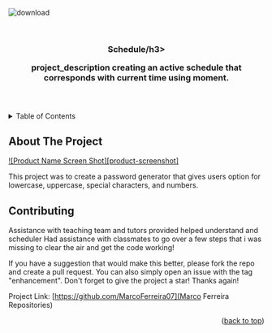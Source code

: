 <!-- Improved compatibility of back to top link: See: https://github.com/othneildrew/Best-README-Template/pull/73 -->
<a name="readme-top"></a>
<!--
*** Thanks for checking out the Best-README-Template. If you have a suggestion
*** that would make this better, please fork the repo and create a pull request
*** or simply open an issue with the tag "enhancement".
*** Don't forget to give the project a star!
*** Thanks again! Now go create something AMAZING! :D
-->

![download](https://user-images.githubusercontent.com/110065514/188962497-44996fc1-fbad-40c3-8d2d-6525db5ab4a7.jpg)


<!-- PROJECT SHIELDS -->
<!--
*** I'm using markdown "reference style" links for readability.
*** Reference links are enclosed in brackets [ ] instead of parentheses ( ).
*** See the bottom of this document for the declaration of the reference variables
*** for contributors-url, forks-url, etc. This is an optional, concise syntax you may use.
*** https://www.markdownguide.org/basic-syntax/#reference-style-links
-->




<!-- PROJECT LOGO -->
<br />
<div align="center">
  <a href="https://github.com/github_username/repo_name">
  </a>

<h3 align="center">Schedule/h3>

  <p align="center">
    project_description
    creating an active schedule that corresponds with current time using moment.
    <br />
    <br />
    <br />
</div>



<!-- TABLE OF CONTENTS -->
<details>
  <summary>Table of Contents</summary>
  <ol>
    <li>
      <a href="#about-the-project">About The Project</a>
      <ul>
     
</details>



<!-- ABOUT THE PROJECT -->
## About The Project

[![Product Name Screen Shot][product-screenshot]](https://example.com)

This project was to create a password generator that gives users option for lowercase, uppercase, special characters, and numbers. 




<!-- CONTRIBUTING -->
## Contributing

Assistance with teaching team and tutors provided helped understand and scheduler
Had assistance with classmates to go over a few steps that i was missing to clear the air and get the code working! 

If you have a suggestion that would make this better, please fork the repo and create a pull request. You can also simply open an issue with the tag "enhancement".
Don't forget to give the project a star! Thanks again!

Project Link: [https://github.com/MarcoFerreira07](Marco Ferreira Repositories)

<p align="right">(<a href="#readme-top">back to top</a>)</p>